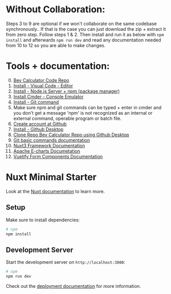 # Without Collaboration:

Steps 3 to 9 are optional if we won't collaborate on the same codebase synchronously.. If that is the case you can just download the zip + extract it from zero step. Follow steps 1 & 2. Then install and run it as below with `npm install` and afterwards `npm run dev` and read any documentation needed from 10 to 12 so you are able to make changes.

# Tools + documentation:

0. [Bev Calculator Code Repo](https://github.com/Nooul/bev-calculator)
1. [Install - Visual Code - Editor](https://code.visualstudio.com/)
2. [Install - Node.js Server + npm (package manager)](https://nodejs.org/en/download/prebuilt-installer)
3. [Install Cmder - Console Emulator](https://cmder.app/)
4. [Install - Git command](https://git-scm.com/downloads)
5. Make sure npm and git commands can be typed + enter in cmder and you don't get a message 'npm' is not recognized as an internal or external command, operable program or batch file.
6. [Create account at Github](https://github.com)
7. [Install - Github Desktop](https://desktop.github.com/download/)
8. [Clone Repo Bev Calculator Repo using Github Desktop](https://docs.github.com/en/desktop/adding-and-cloning-repositories/cloning-and-forking-repositories-from-github-desktop)
9. [Git basic commands documentation](https://www.freecodecamp.org/news/10-important-git-commands-that-every-developer-should-know/)
10. [Nuxt3 Framework Documentation](https://nuxt.com/docs/examples/hello-world)
11. [Apache E-charts Documetation](https://echarts.apache.org/en/index.html)
12. [Vuetify Form Components Documentation](https://vuetifyjs.com/en/components/all/)


# Nuxt Minimal Starter

Look at the [Nuxt documentation](https://nuxt.com/docs/getting-started/introduction) to learn more.

## Setup

Make sure to install dependencies:

```bash
# npm
npm install
```

## Development Server

Start the development server on `http://localhost:3000`:

```bash
# npm
npm run dev

```



Check out the [deployment documentation](https://nuxt.com/docs/getting-started/deployment) for more information.
